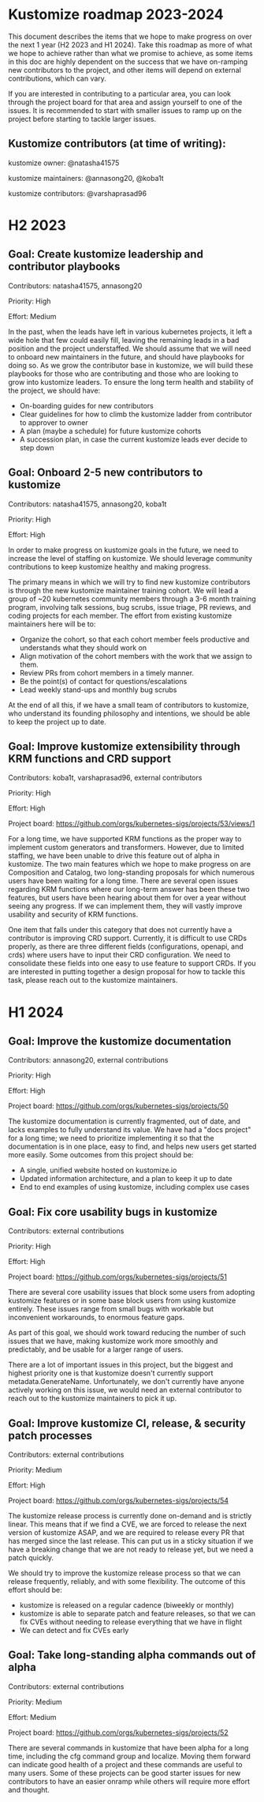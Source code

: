 # Kustomize roadmap 2023-2024

This document describes the items that we hope to make progress on over the next
1 year (H2 2023 and H1 2024). Take this roadmap as more of what we hope to achieve
rather than what we promise to achieve, as some items in this doc are highly dependent
on the success that we have on-ramping new contributors to the project, and other
items will depend on external contributions, which can vary.

If you are interested in contributing to a particular area, you can look through
the project board for that area and assign yourself to one of the issues. It is
recommended to start with smaller issues to ramp up on the project before starting
to tackle larger issues.

## Kustomize contributors (at time of writing):

kustomize owner: @natasha41575

kustomize maintainers: @annasong20, @koba1t

kustomize contributors: @varshaprasad96


# H2 2023

## Goal: Create kustomize leadership and contributor playbooks

Contributors: natasha41575, annasong20

Priority: High

Effort: Medium

In the past, when the leads have left in various kubernetes projects, it
left a wide hole that few could easily fill, leaving the remaining leads in a
bad position and the project understaffed. We should assume that we will need
to onboard new maintainers in the future, and should have playbooks for doing so.
As we grow the contributor base in kustomize, we will build these playbooks for
those who are contributing and those who are looking to grow into kustomize leaders.
To ensure the long term health and stability of the project, we should have:

- On-boarding guides for new contributors
- Clear guidelines for how to climb the kustomize ladder from contributor to approver to owner
- A plan (maybe a schedule) for future kustomize cohorts
- A succession plan, in case the current kustomize leads ever decide to step down

## Goal: Onboard 2-5 new contributors to kustomize

Contributors: natasha41575, annasong20, koba1t

Priority: High

Effort: High

In order to make progress on kustomize goals in the future, we need to increase the
level of staffing on kustomize. We should leverage community contributions to keep kustomize
healthy and making progress.

The primary means in which we will try to find new kustomize contributors is through the new kustomize
maintainer training cohort. We will lead a group of ~20 kubernetes community members through a 3-6 month
training program, involving talk sessions, bug scrubs, issue triage, PR reviews, and coding projects for
each member. The effort from existing kustomize maintainers here will be to:
- Organize the cohort, so that each cohort member feels productive and understands what they should work on
- Align motivation of the cohort members with the work that we assign to them.
- Review PRs from cohort members in a timely manner.
- Be the point(s) of contact for questions/escalations
- Lead weekly stand-ups and monthly bug scrubs

At the end of all this, if we have a small team of contributors to kustomize, who understand its founding
philosophy and intentions, we should be able to keep the project up to date.

## Goal: Improve kustomize extensibility through KRM functions and CRD support

Contributors: koba1t, varshaprasad96, external contributors

Priority: High

Effort: High

Project board: https://github.com/orgs/kubernetes-sigs/projects/53/views/1

For a long time, we have supported KRM functions as the proper way to implement custom generators and transformers.
However, due to limited staffing, we have been unable to drive this feature out of alpha in kustomize. The two
main features which we hope to make progress on are Composition and Catalog, two long-standing proposals for which
numerous users have been waiting for a long time. There are several open issues
regarding KRM functions where our long-term answer has been these two features, but users have been hearing about them
for over a year without seeing any progress. If we can implement them, they will vastly improve usability and security
of KRM functions.

One item that falls under this category that does not currently have a contributor is improving CRD support.
Currently, it is difficult to use CRDs properly, as there are three different fields (configurations, openapi, and crds)
where users have to input their CRD configuration. We need to consolidate these fields into one easy to use feature to
support CRDs. If you are interested in putting together a design proposal for how to tackle this task, please reach
out to the kustomize maintainers.

# H1 2024

## Goal: Improve the kustomize documentation

Contributors: annasong20, external contributions

Priority: High

Effort: High

Project board: https://github.com/orgs/kubernetes-sigs/projects/50

The kustomize documentation is currently fragmented, out of date, and lacks examples to fully understand its value.
We have had a "docs project" for a long time; we need to prioritize implementing it so that the documentation is in
one place, easy to find, and helps new users get started more easily. Some outcomes from this project should be:

- A single, unified website hosted on kustomize.io
- Updated information architecture, and a plan to keep it up to date
- End to end examples of using kustomize, including complex use cases

## Goal: Fix core usability bugs in kustomize

Contributors: external contributions

Priority: High

Effort: High

Project board: https://github.com/orgs/kubernetes-sigs/projects/51

There are several core usability issues that block some users from adopting kustomize features or in
some base block users from using kustomize entirely. These issues range from small bugs with workable but
inconvenient workarounds, to enormous feature gaps.

As part of this goal, we should work toward reducing the number of such issues that we have, making
kustomize work more smoothly and predictably, and be usable for a larger range of users.

There are a lot of important issues in this project, but the biggest and highest priority one is that
kustomize doesn't currently support metadata.GenerateName. Unfortunately, we don't currently have anyone
actively working on this issue, we would need an external contributor to reach out to the kustomize
maintainers to pick it up.

## Goal: Improve kustomize CI, release, & security patch processes

Contributors: external contributions

Priority: Medium

Effort: High

Project board: https://github.com/orgs/kubernetes-sigs/projects/54

The kustomize release process is currently done on-demand and is strictly linear. This means that if we find a CVE,
we are forced to release the next version of kustomize ASAP, and we are required to release every PR that has merged
since the last release. This can put us in a sticky situation if we have a breaking change that we are
not ready to release yet, but we need a patch quickly.

We should try to improve the kustomize release process so that we can release frequently, reliably, and with some
flexibility. The outcome of this effort should be:

- kustomize is released on a regular cadence (biweekly or monthly)
- kustomize is able to separate patch and feature releases, so that we can fix CVEs without needing to release
everything that we have in flight
- We can detect and fix CVEs early

## Goal: Take long-standing alpha commands out of alpha

Contributors: external contributions

Priority: Medium

Effort: Medium

Project board: https://github.com/orgs/kubernetes-sigs/projects/52

There are several commands in kustomize that have been alpha for a long time, including the cfg command group and
localize. Moving them forward can indicate good health of a project and these commands are useful to many users.
Some of these projects can be good starter issues for new contributors to have an easier onramp while others will
require more effort and thought.
